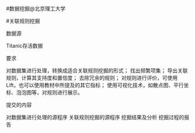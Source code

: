 #数据挖掘@北京理工大学

#关联规则挖掘

数据源

Titanic存活数据


要求

对数据集进行处理，转换成适合关联规则挖掘的形式；
找出频繁项集；
导出关联规则，计算其支持度和置信度；
去除冗余的规则；
对规则进行评价，可使用Lift，也可以使用教材中所提及的其它指标；
使用可视化技术，如散点图、平行坐标、泡泡图等，对规则进行展示。


提交的内容

对数据集进行处理的源程序
关联规则挖掘的源程序
挖掘结果及分析
挖掘过程的报告
